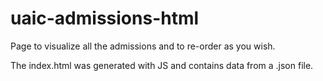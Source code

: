 # uaic-admissions-html
Page to visualize all the admissions and to re-order as you wish.


The index.html was generated with JS and contains data from a .json file.
